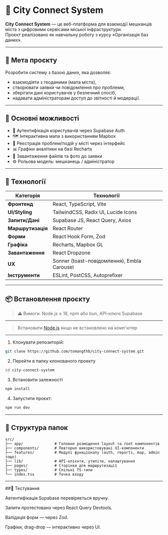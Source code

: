 # 🌆 City Connect System

**City Connect System** — це веб-платформа для взаємодії мешканців міста з цифровими сервісами міської інфраструктури.  
Проєкт реалізовано як навчальну роботу з курсу «Організація баз даних».

---

## 🎯 Мета проєкту

Розробити систему з базою даних, яка дозволяє:

- взаємодіяти з геоданими (мапа міста),
- створювати заявки чи повідомлення про проблеми,
- зберігати дані користувачів у безпечний спосіб,
- надавати адміністраторам доступ до звітності й модерації.

---

## 🚀 Основні можливості

- 🔐 Аутентифікація користувачів через Supabase Auth
- 🗺️ Інтерактивна мапа з використанням Mapbox
- 📝 Реєстрація проблем/подій у місті через інтерфейс
- 📊 Графіки аналітики на базі Recharts
- 📂 Завантаження файлів та фото до заявки
- ⚙️ Рольова модель: мешканець / адміністратор

---

## 🧠 Технології

| Категорія     | Технології                            |
|---------------|----------------------------------------|
| **Фронтенд**  | React, TypeScript, Vite                |
| **UI/Styling**| TailwindCSS, Radix UI, Lucide Icons    |
| **Запити/Дані**| Supabase JS, React Query, Axios       |
| **Маршрутизація** | React Router                        |
| **Форми**     | React Hook Form, Zod                   |
| **Графіка**   | Recharts, Mapbox GL                    |
| **Завантаження** | React Dropzone                      |
| **UX**        | Sonner (toast-повідомлення), Embla Carousel |
| **Інструменти**| ESLint, PostCSS, Autoprefixer         |

---

## 📦 Встановлення проєкту

> ⚠️ Вимоги: Node.js ≥ 18, npm або bun, API-ключі Supabase
---
> Встановити [Node.js](https://nodejs.org/dist/v24.1.0/node-v24.1.0-x64.msi) якщо не встановлено на комп'ютер
---
1. Клонувати репозиторій:
```bash
git clone https://github.com/tomangthb/city-connect-system.git
```
2. Перейти в папку клонованого проекту
```bash
cd city-connect-system
```
3. Встановити залежності
```bash
npm install
```
4. Запустити проєкт:
```bash
npm run dev
```
---
## 📂 Структура папок
```
src/
├── app/              # Головне розміщення layout та root компонентів
├── components/       # Повторно використовувані UI-компоненти
├── features/         # Модулі функціоналу (auth, reports, map, admin тощо)
├── lib/              # API-клієнти, утиліти, налаштування
├── pages/            # Сторінки для маршрутизації
├── types/            # Спільні TS-типи
└── index.tsx         # Точка входу
```
---

##🧪 Тестування

Автентифікація Supabase перевіряється вручну.

Запити протестовано через React Query Devtools.

Валідація форм — через Zod.

Графіки, drag-drop — інтерактивно через UI.
